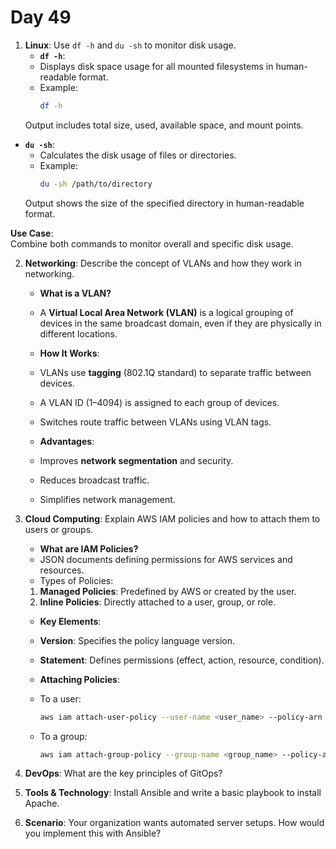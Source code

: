 # Day 49

1. **Linux**: Use `df -h` and `du -sh` to monitor disk usage.
   - **`df -h`**:
    - Displays disk space usage for all mounted filesystems in human-readable format.
    - Example:
      ```bash
      df -h
      ```
    Output includes total size, used, available space, and mount points.

  - **`du -sh`**:
    - Calculates the disk usage of files or directories.
    - Example:
      ```bash
      du -sh /path/to/directory
      ```
    Output shows the size of the specified directory in human-readable format.

  **Use Case**:  
  Combine both commands to monitor overall and specific disk usage.


2. **Networking**: Describe the concept of VLANs and how they work in networking.
   - **What is a VLAN?**
    - A **Virtual Local Area Network (VLAN)** is a logical grouping of devices in the same broadcast domain, even if they are physically in different locations.

   - **How It Works**:
    - VLANs use **tagging** (802.1Q standard) to separate traffic between devices.
    - A VLAN ID (1–4094) is assigned to each group of devices.
    - Switches route traffic between VLANs using VLAN tags.

   - **Advantages**:
    - Improves **network segmentation** and security.
    - Reduces broadcast traffic.
    - Simplifies network management.


3. **Cloud Computing**: Explain AWS IAM policies and how to attach them to users or groups.
   - **What are IAM Policies?**
    - JSON documents defining permissions for AWS services and resources.
    - Types of Policies:
    1. **Managed Policies**: Predefined by AWS or created by the user.
    2. **Inline Policies**: Directly attached to a user, group, or role.

   - **Key Elements**:
    - **Version**: Specifies the policy language version.
    - **Statement**: Defines permissions (effect, action, resource, condition).

   - **Attaching Policies**:
    - To a user:
      ```bash
      aws iam attach-user-policy --user-name <user_name> --policy-arn <policy_arn>
      ```
    - To a group:
      ```bash
      aws iam attach-group-policy --group-name <group_name> --policy-arn <policy_arn>
      ```


4. **DevOps**: What are the key principles of GitOps?

5. **Tools & Technology**: Install Ansible and write a basic playbook to install Apache.

6. **Scenario**: Your organization wants automated server setups. How would you implement this with Ansible?


